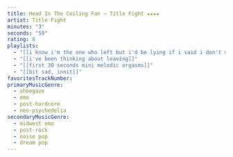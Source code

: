 ```yaml
---
title: Head In The Ceiling Fan — Title Fight ★★★★
artist: Title Fight
minutes: "3"
seconds: "59"
rating: 8
playlists:
  - "[[i know i'm the one who left but i'd be lying if i said i don't miss you terribly every single day]]"
  - "[[i've been thinking about leaving]]"
  - "[[first 30 seconds mini melodic orgasms]]"
  - "[[bit sad, innit]]"
favoritesTrackNumber:
primaryMusicGenre:
  - shoegaze
  - emo
  - post-hardcore
  - neo-psychedelia
secondaryMusicGenre:
  - midwest emo
  - post-rock
  - noise pop
  - dream pop
---
```

